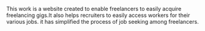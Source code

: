This work is a website created to enable freelancers to easily acquire freelancing gigs.It also helps recruiters to easily access workers for their various jobs. 
it has simplified the process of job seeking among freelancers.
